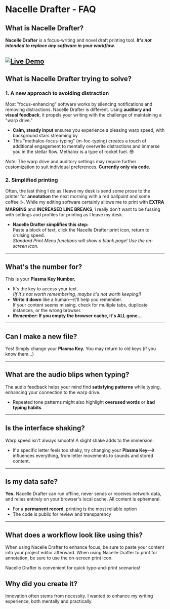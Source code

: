 # Nacelle Drafter - FAQ

## What is Nacelle Drafter?
**Nacelle Drafter** is a focus-writing and novel draft printing tool. **_It's not intended to replace any software in your workflow._**

[![Live Demo](https://img.shields.io/badge/Live-Demo-brightgreen)](https://cvk.github.io/nacelle-drafter/)
---

## What is Nacelle Drafter trying to solve?

### 1. A new approach to avoiding distraction
Most "focus-enhancing" software works by silencing notifications and removing distractions. Nacelle Drafter is different. Using **auditory and visual feedback**, it propels your writing with the challenge of maintaining a "warp drive." 

- **Calm, steady input** ensures you experience a pleasing warp speed, with background stars streaming by
- This "methalox-focus-typing" (m-foc-typing) creates a touch of additional engagement to mentally overwrite distractions and immerse you in the stellar flow. Methalox is a type of rocket fuel. 😎

*Note:* The warp drive and auditory settings may require further customization to suit individual preferences. **Currently only via code.**

### 2. Simplified printing
Often, the last thing I do as I leave my desk is send some prose to the printer for **annotation** the next morning with a red ballpoint and some coffee ☕️. While my editing software certainly allows me to print with **EXTRA MARGINS** and **INCREASED LINE BREAKS**, I really don't want to be fussing with settings and profiles for printing as I leave my desk. 

- **Nacelle Drafter simplifies this step:**  
 Paste a block of text, click the Nacelle Drafter print icon, return to cruising speed.  
 *Standard Print Menu functions will show a blank page! Use the on-screen icon.*

---

## What's the number for?
This is your **Plasma Key Number.** 

- It's the key to access your text.  
 *(If it's not worth remembering, maybe it's not worth keeping!)*
- **Write it down** like a human—it'll help you remember.  
 If your content seems missing, check for multiple tabs, duplicate instances, or the wrong browser.
- **_Remember_: If you empty the browser cache, it's ALL gone...**

---

## Can I make a new file?
Yes! Simply change your **Plasma Key.** You may return to old keys (if you know them...)

---

## What are the audio blips when typing?
The audio feedback helps your mind find **satisfying patterns** while typing, enhancing your connection to the warp drive. 

- Repeated tone patterns might also highlight **overused words** or **bad typing habits**.

---

## Is the interface shaking?
Warp speed isn't always smooth! A slight shake adds to the immersion.  

- If a specific letter feels too shaky, try changing your **Plasma Key**—it influences everything, from letter movements to sounds and stored content.

---

## Is my data safe?
**Yes.** Nacelle Drafter can run offline, never sends or receives network data, and relies entirely on your browser's local cache. All content is ephemeral.  

- For a **permanent record**, printing is the most reliable option
- The code is public for review and transparency

---

## What does a workflow look like using this?
When using Nacelle Drafter to enhance focus, be sure to paste your content into your project editor afterward. When using Nacelle Drafter to print for annotation, be sure to use the on-screen print icon.

Nacelle Drafter is convenient for quick type-and-print scenarios!

## Why did you create it?
Innovation often stems from necessity. I wanted to enhance my writing experience, both mentally and practically. 
